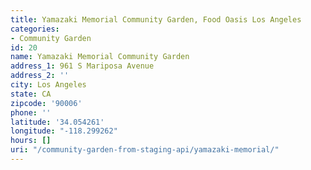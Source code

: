 ```yaml
---
title: Yamazaki Memorial Community Garden, Food Oasis Los Angeles
categories:
- Community Garden
id: 20
name: Yamazaki Memorial Community Garden
address_1: 961 S Mariposa Avenue
address_2: ''
city: Los Angeles
state: CA
zipcode: '90006'
phone: ''
latitude: '34.054261'
longitude: "-118.299262"
hours: []
uri: "/community-garden-from-staging-api/yamazaki-memorial/"
---
```


